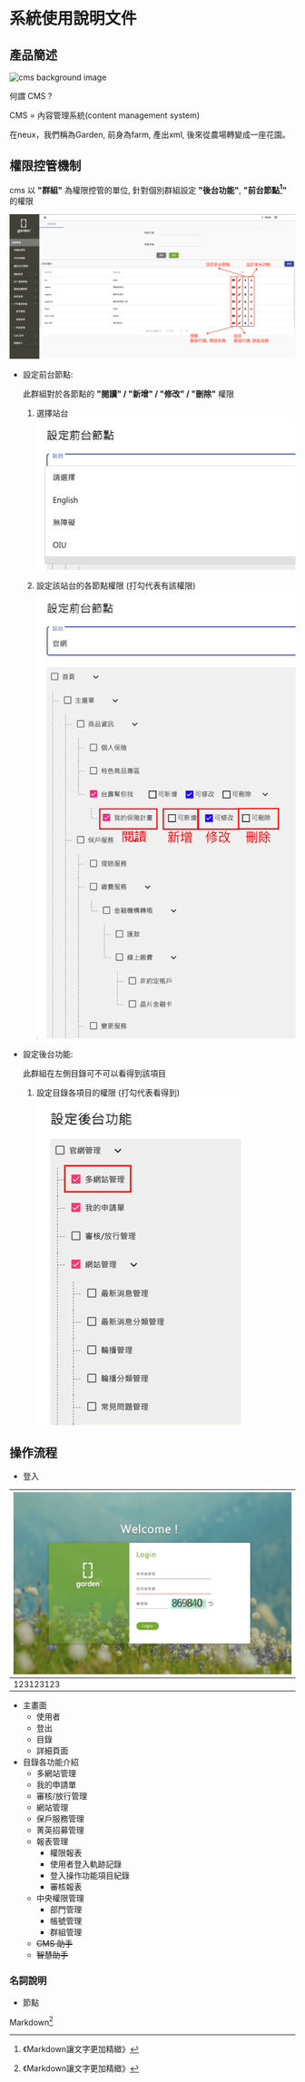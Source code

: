 # 系統使用說明文件

## 產品簡述

![cms background image](https://i.imgur.com/eiR6mV9.png)

何謂 CMS ?  &#13;

CMS = 內容管理系統(content management system)

在neux，我們稱為Garden,
前身為farm, 產出xml,
後來從農場轉變成一座花園。

## 權限控管機制

cms 以 **"群組"** 為權限控管的單位, 針對個別群組設定 **"後台功能"**, **"前台節點[^1]"** 的權限

![權限控管](./assets/image/authorityControl.png)

- 設定前台節點: &nbsp;

  此群組對於各節點的 **"閱讀" / "新增" / "修改" / "刪除"** 權限 &nbsp;

  1. 選擇站台
  ![選擇節點](./assets/image/authorityControlFrontendSelect.png)

  2. 設定該站台的各節點權限 (打勾代表有該權限)
  ![設定該站台的節點](./assets/image/authorityControlFrontendDetail.png)

- 設定後台功能: &nbsp;

  此群組在左側目錄可不可以看得到該項目

  1. 設定目錄各項目的權限 (打勾代表看得到)
  ![設定目錄各項目的權限](./assets/image/authorityControlBackend.png)

## 操作流程

- 登入

|![alt text](./assets/image/login.png)|
|--|
|123123123|

- 主畫面
  - 使用者
  - 登出
  - 目錄
  - 詳細頁面
- 目錄各功能介紹
  - 多網站管理
  - 我的申請單
  - 審核/放行管理
  - 網站管理
  - 保戶服務管理
  - 菁英招募管理
  - 報表管理
    - 權限報表
    - 使用者登入軌跡記錄
    - 登入操作功能項目紀錄
    - 審核報表
  - 中央權限管理
    - 部門管理
    - 帳號管理
    - 群組管理
  - ~~CMS 助手~~
  - ~~智慧助手~~

### 名詞說明

- 節點

Markdown[^1]

[^1]: 《Markdown讓文字更加精緻》